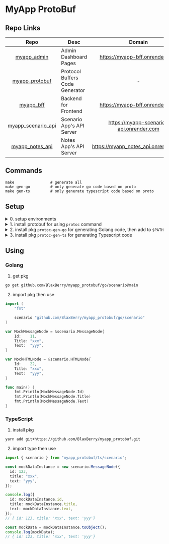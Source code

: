 # MyApp ProtoBuf

## Repo Links

|                                 Repo                                  | Desc                            |                 Domain                  | Port |
| :-------------------------------------------------------------------: | ------------------------------- | :-------------------------------------: | :--: |
|        [myapp_admin](https://github.com/BlaxBerry/myapp_admin)        | Admin Dashboard Pages           |     https://myapp-bff.onrender.com      | 3000 |
|     [myapp_protobuf](https://github.com/BlaxBerry/myapp_protobuf)     | Protocol Buffers Code Generator |                    -                    |  -   |
|          [myapp_bff](https://github.com/BlaxBerry/myapp_bff)          | Backend for Frontend            |     https://myapp-bff.onrender.com      | 8080 |
| [myapp_scenario_api](https://github.com/BlaxBerry/myapp_scenario_api) | Scenario App's API Server       | https://myapp-scenario-api.onrender.com | 8000 |
|    [myapp_notes_api](https://github.com/BlaxBerry/myapp_notes_api)    | Notes App's API Server          |  https://myapp_notes_api.onrender.com   | 8400 |

## Commands

```shell
make                # generate all
make gen-go         # only generate go code based on proto
make gen-ts         # only generate typescript code based on proto
```

## Setup

<details>
    <summary>
       0. setup environments
    </summary>

- Goalng
- Python
- Node.js

</details>

<details>
    <summary>
        1. install protobuf for using <code>protoc</code> command
    </summary>

```shell
# 1. install protobuf compiler
brew install protobuf

# 2. check version
protoc --version
```

</details>

<details>
    <summary>
        2. install pkg <code>protoc-gen-go</code> for generating Golang code, then add to <code>$PATH</code> 
    </summary>

```shell
# 1. install pkg
go install google.golang.org/protobuf/cmd/protoc-gen-go@latest

# 2. add path
export PATH="$PATH:$(go env GOPATH)/bin" >> ~/.zshrc
source ~/.zshrc

# 3. check pkg's position & version
which protoc-gen-go
protoc-gen-go --version
```

</details>

<details>
    <summary>
        3. install pkg <code>protoc-gen-ts</code> for generating Typescript code
    </summary>

```shell
npm install
```

</details>

## Using

### Golang

1. get pkg

```shell
go get github.com/BlaxBerry/myapp_protobuf/go/scenario@main
```

2. import pkg then use

```go
import (
    "fmt"

    scenario "github.com/BlaxBerry/myapp_protobuf/go/scenario"
)

var MockMessageNode = &scenario.MessageNode{
	Id:    11,
	Title: "xxx",
	Text:  "yyy",
}

var MockHTMLNode = &scenario.HTMLNode{
	Id:    22,
	Title: "xxx",
	Text:  "yyy",
}

func main() {
    fmt.Println(MockMessageNode.Id)
    fmt.Println(MockMessageNode.Title)
    fmt.Println(MockMessageNode.Text)
}
```

### TypeScript

1. install pkg

```shell
yarn add git+https://github.com/BlaxBerry/myapp_protobuf.git
```

2. import type then use

```ts
import { scenario } from "myapp_protobuf/ts/scenario";

const mockDataInstance = new scenario.MessageNode({
  id: 123,
  title: "xxx",
  text: "yyy",
});

console.log({
  id: mockDataInstance.id,
  title: mockDataInstance.title,
  text: mockDataInstance.text,
});
// { id: 123, title: 'xxx', text: 'yyy'}

const mockData = mockDataInstance.toObject();
console.log(mockData);
// { id: 123, title: 'xxx', text: 'yyy'}
```
